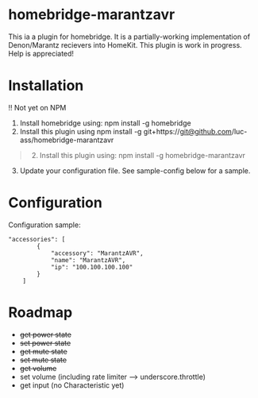 # homebridge-marantzavr

This ia a plugin for homebridge. It is a partially-working implementation of Denon/Marantz recievers into HomeKit. This plugin is work in progress. Help is appreciated!

# Installation

!! Not yet on NPM

1. Install homebridge using: npm install -g homebridge <br>
2. Install this plugin using npm install -g git+https://git@github.com/luc-ass/homebridge-marantzavr
> 2. Install this plugin using: npm install -g homebridge-marantzavr <br>
3. Update your configuration file. See sample-config below for a sample. 

# Configuration

Configuration sample:

```
"accessories": [
        {
            "accessory": "MarantzAVR",
            "name": "MarantzAVR",
            "ip": "100.100.100.100"
        }
    ]
```

# Roadmap

- ~~get power state~~
- ~~set power state~~
- ~~get mute state~~
- ~~set mute state~~
- ~~get volume~~
- set volume (including rate limiter --> underscore.throttle)
- get input (no Characteristic yet)
 
